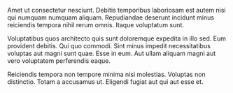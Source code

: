 Amet ut consectetur nesciunt. Debitis temporibus laboriosam est autem nisi qui numquam numquam aliquam. Repudiandae deserunt incidunt minus reiciendis tempora nihil rerum omnis. Itaque voluptatum sunt.
 Voluptatibus quos architecto quis sunt doloremque expedita in illo sed. Eum provident debitis. Qui quo commodi. Sint minus impedit necessitatibus voluptas aut magni sunt quae. Esse in eum. Aut ullam aliquam magni aut vero voluptatem perferendis eaque.
 Reiciendis tempora non tempore minima nisi molestias. Voluptas non distinctio. Totam a accusamus ut. Eligendi fugiat aut qui aut esse et.